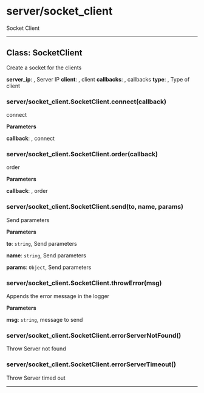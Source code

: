 # server&#x2F;socket_client

Socket Client



* * *

## Class: SocketClient
Create a socket for the clients

**server_ip**:  , Server IP
**client**:  , client
**callbacks**:  , callbacks
**type**:  , Type of client
### server&#x2F;socket_client.SocketClient.connect(callback) 

connect

**Parameters**

**callback**: , connect


### server&#x2F;socket_client.SocketClient.order(callback) 

order

**Parameters**

**callback**: , order


### server&#x2F;socket_client.SocketClient.send(to, name, params) 

Send parameters

**Parameters**

**to**: `string`, Send parameters

**name**: `string`, Send parameters

**params**: `Object`, Send parameters


### server&#x2F;socket_client.SocketClient.throwError(msg) 

Appends the error message in the logger

**Parameters**

**msg**: `string`, message to send


### server&#x2F;socket_client.SocketClient.errorServerNotFound() 

Throw Server not found


### server&#x2F;socket_client.SocketClient.errorServerTimeout() 

Throw Server timed out




* * *










